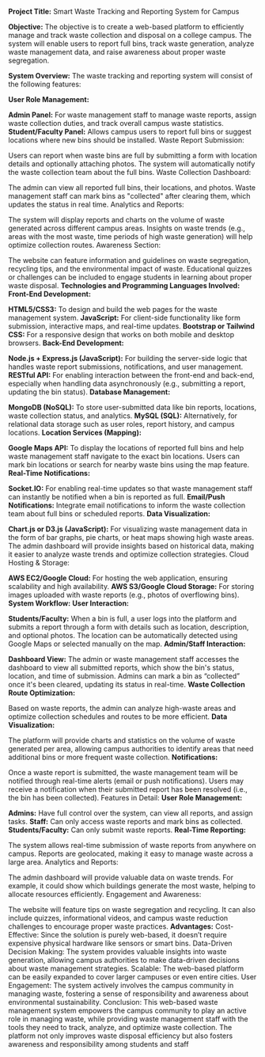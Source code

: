 **Project Title:** Smart Waste Tracking and Reporting System for Campus

**Objective:**
The objective is to create a web-based platform to efficiently manage and track waste collection and disposal on a college campus. The system will enable users to report full bins, track waste generation, analyze waste management data, and raise awareness about proper waste segregation.

**System Overview:**
The waste tracking and reporting system will consist of the following features:

**User Role Management:**

**Admin Panel:** For waste management staff to manage waste reports, assign waste collection duties, and track overall campus waste statistics.
**Student/Faculty Panel:** Allows campus users to report full bins or suggest locations where new bins should be installed.
Waste Report Submission:

Users can report when waste bins are full by submitting a form with location details and optionally attaching photos.
The system will automatically notify the waste collection team about the full bins.
Waste Collection Dashboard:

The admin can view all reported full bins, their locations, and photos.
Waste management staff can mark bins as "collected" after clearing them, which updates the status in real time.
Analytics and Reports:

The system will display reports and charts on the volume of waste generated across different campus areas.
Insights on waste trends (e.g., areas with the most waste, time periods of high waste generation) will help optimize collection routes.
Awareness Section:

The website can feature information and guidelines on waste segregation, recycling tips, and the environmental impact of waste.
Educational quizzes or challenges can be included to engage students in learning about proper waste disposal.
**Technologies and Programming Languages Involved:**
**Front-End Development:**

**HTML5/CSS3:** To design and build the web pages for the waste management system.
**JavaScript:** For client-side functionality like form submission, interactive maps, and real-time updates.
**Bootstrap or Tailwind CSS:** For a responsive design that works on both mobile and desktop browsers.
**Back-End Development:**

**Node.js + Express.js (JavaScript):** For building the server-side logic that handles waste report submissions, notifications, and user management.
**RESTful API:** For enabling interaction between the front-end and back-end, especially when handling data asynchronously (e.g., submitting a report, updating the bin status).
**Database Management:**

**MongoDB (NoSQL):** To store user-submitted data like bin reports, locations, waste collection status, and analytics.
**MySQL (SQL):** Alternatively, for relational data storage such as user roles, report history, and campus locations.
**Location Services (Mapping):**

**Google Maps API:** To display the locations of reported full bins and help waste management staff navigate to the exact bin locations.
Users can mark bin locations or search for nearby waste bins using the map feature.
**Real-Time Notifications:**

**Socket.IO:** For enabling real-time updates so that waste management staff can instantly be notified when a bin is reported as full.
**Email/Push Notifications:** Integrate email notifications to inform the waste collection team about full bins or scheduled reports.
**Data Visualization:**

**Chart.js or D3.js (JavaScript):** For visualizing waste management data in the form of bar graphs, pie charts, or heat maps showing high waste areas.
The admin dashboard will provide insights based on historical data, making it easier to analyze waste trends and optimize collection strategies.
Cloud Hosting & Storage:

**AWS EC2/Google Cloud:** For hosting the web application, ensuring scalability and high availability.
**AWS S3/Google Cloud Storage:** For storing images uploaded with waste reports (e.g., photos of overflowing bins).
**System Workflow:**
**User Interaction:**

**Students/Faculty:** When a bin is full, a user logs into the platform and submits a report through a form with details such as location, description, and optional photos.
The location can be automatically detected using Google Maps or selected manually on the map.
**Admin/Staff Interaction:**

**Dashboard View:** The admin or waste management staff accesses the dashboard to view all submitted reports, which show the bin's status, location, and time of submission.
Admins can mark a bin as “collected” once it's been cleared, updating its status in real-time.
**Waste Collection Route Optimization:**

Based on waste reports, the admin can analyze high-waste areas and optimize collection schedules and routes to be more efficient.
**Data Visualization:**

The platform will provide charts and statistics on the volume of waste generated per area, allowing campus authorities to identify areas that need additional bins or more frequent waste collection.
**Notifications:**

Once a waste report is submitted, the waste management team will be notified through real-time alerts (email or push notifications).
Users may receive a notification when their submitted report has been resolved (i.e., the bin has been collected).
Features in Detail:
**User Role Management:**

**Admins:** Have full control over the system, can view all reports, and assign tasks.
**Staff:** Can only access waste reports and mark bins as collected.
**Students/Faculty:** Can only submit waste reports.
**Real-Time Reporting:**

The system allows real-time submission of waste reports from anywhere on campus. Reports are geolocated, making it easy to manage waste across a large area.
Analytics and Reports:

The admin dashboard will provide valuable data on waste trends. For example, it could show which buildings generate the most waste, helping to allocate resources efficiently.
Engagement and Awareness:

The website will feature tips on waste segregation and recycling. It can also include quizzes, informational videos, and campus waste reduction challenges to encourage proper waste practices.
**Advantages:**
Cost-Effective: Since the solution is purely web-based, it doesn’t require expensive physical hardware like sensors or smart bins.
Data-Driven Decision Making: The system provides valuable insights into waste generation, allowing campus authorities to make data-driven decisions about waste management strategies.
Scalable: The web-based platform can be easily expanded to cover larger campuses or even entire cities.
User Engagement: The system actively involves the campus community in managing waste, fostering a sense of responsibility and awareness about environmental sustainability.
Conclusion:
This web-based waste management system empowers the campus community to play an active role in managing waste, while providing waste management staff with the tools they need to track, analyze, and optimize waste collection. The platform not only improves waste disposal efficiency but also fosters awareness and responsibility among students and staff
